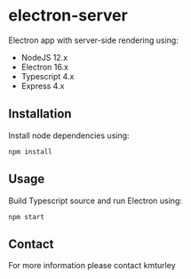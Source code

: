 # electron-server

Electron app with server-side rendering using:

* NodeJS 12.x
* Electron 16.x
* Typescript 4.x
* Express 4.x


## Installation

Install node dependencies using:

    npm install


## Usage

Build Typescript source and run Electron using:

    npm start


## Contact

For more information please contact kmturley
